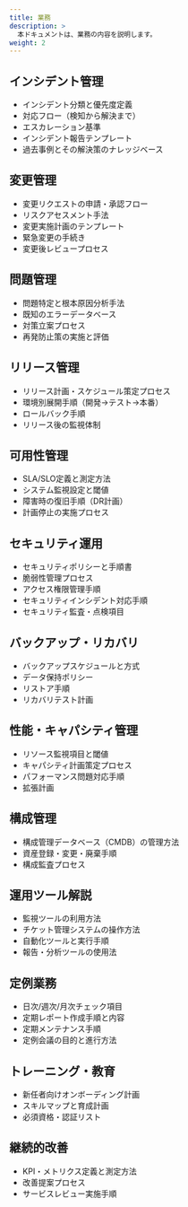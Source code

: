 ```yaml
---
title: 業務
description: >
  本ドキュメントは、業務の内容を説明します。
weight: 2
---
```


## インシデント管理

- インシデント分類と優先度定義
- 対応フロー（検知から解決まで）
- エスカレーション基準
- インシデント報告テンプレート
- 過去事例とその解決策のナレッジベース

## 変更管理

- 変更リクエストの申請・承認フロー
- リスクアセスメント手法
- 変更実施計画のテンプレート
- 緊急変更の手続き
- 変更後レビュープロセス

## 問題管理

- 問題特定と根本原因分析手法
- 既知のエラーデータベース
- 対策立案プロセス
- 再発防止策の実施と評価

## リリース管理

- リリース計画・スケジュール策定プロセス
- 環境別展開手順（開発→テスト→本番）
- ロールバック手順
- リリース後の監視体制

## 可用性管理

- SLA/SLO定義と測定方法
- システム監視設定と閾値
- 障害時の復旧手順（DR計画）
- 計画停止の実施プロセス

## セキュリティ運用

- セキュリティポリシーと手順書
- 脆弱性管理プロセス
- アクセス権限管理手順
- セキュリティインシデント対応手順
- セキュリティ監査・点検項目

## バックアップ・リカバリ

- バックアップスケジュールと方式
- データ保持ポリシー
- リストア手順
- リカバリテスト計画

## 性能・キャパシティ管理

- リソース監視項目と閾値
- キャパシティ計画策定プロセス
- パフォーマンス問題対応手順
- 拡張計画

## 構成管理

- 構成管理データベース（CMDB）の管理方法
- 資産登録・変更・廃棄手順
- 構成監査プロセス

## 運用ツール解説

- 監視ツールの利用方法
- チケット管理システムの操作方法
- 自動化ツールと実行手順
- 報告・分析ツールの使用法

## 定例業務

- 日次/週次/月次チェック項目
- 定期レポート作成手順と内容
- 定期メンテナンス手順
- 定例会議の目的と進行方法

## トレーニング・教育

- 新任者向けオンボーディング計画
- スキルマップと育成計画
- 必須資格・認証リスト

## 継続的改善

- KPI・メトリクス定義と測定方法
- 改善提案プロセス
- サービスレビュー実施手順

